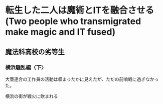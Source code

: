# 転生した二人は魔術とITを融合させる(Two people who transmigrated make magic and IT fused)

## 魔法科高校の劣等生

### 横浜騒乱編〈下〉

大亜連合の工作員の活動は収まったかに見えたが、ただの前哨戦に過ぎなかった。

横浜の街が戦火に飲まれる
